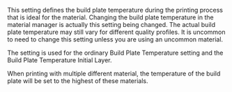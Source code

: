 This setting defines the build plate temperature during the printing process that is ideal for the material. Changing the build plate temperature in the material manager is actually this setting being changed. The actual build plate temperature may still vary for different quality profiles. It is uncommon to need to change this setting unless you are using an uncommon material.

The setting is used for the ordinary Build Plate Temperature setting and the Build Plate Temperature Initial Layer.

When printing with multiple different material, the temperature of the build plate will be set to the highest of these materials.